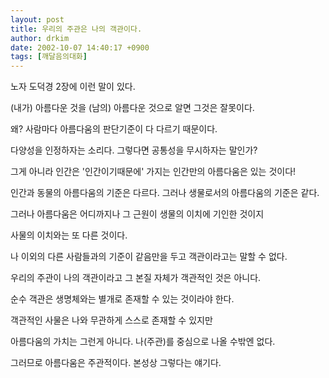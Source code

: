 ```yaml
---
layout: post
title: 우리의 주관은 나의 객관이다.
author: drkim
date: 2002-10-07 14:40:17 +0900
tags: [깨달음의대화]
---
```

노자 도덕경 2장에 이런 말이 있다.
  
(내가) 아름다운 것을 (남의) 아름다운 것으로 알면 그것은 잘못이다.
  
왜? 사람마다 아름다움의 판단기준이 다 다르기 때문이다.
  
다양성을 인정하자는 소리다. 그렇다면 공통성을 무시하자는 말인가?
  
그게 아니라 인간은 '인간이기때문에' 가지는 인간만의 아름다움은 있는 것이다!
  
인간과 동물의 아름다움의 기준은 다르다. 그러나 생물로서의 아름다움의 기준은 같다.
  
그러나 아름다움은 어디까지나 그 근원이 생물의 이치에 기인한 것이지
  
사물의 이치와는 또 다른 것이다.
  
나 이외의 다른 사람들과의 기준이 같음만을 두고 객관이라고는 말할 수 없다.
  
우리의 주관이 나의 객관이라고 그 본질 자체가 객관적인 것은 아니다.
  
순수 객관은 생명체와는 별개로 존재할 수 있는 것이라야 한다.
  
객관적인 사물은 나와 무관하게 스스로 존재할 수 있지만
  
아름다움의 가치는 그런게 아니다. 나(주관)를 중심으로 나올 수밖엔 없다.
  
그러므로 아름다움은 주관적이다. 본성상 그렇다는 얘기다.